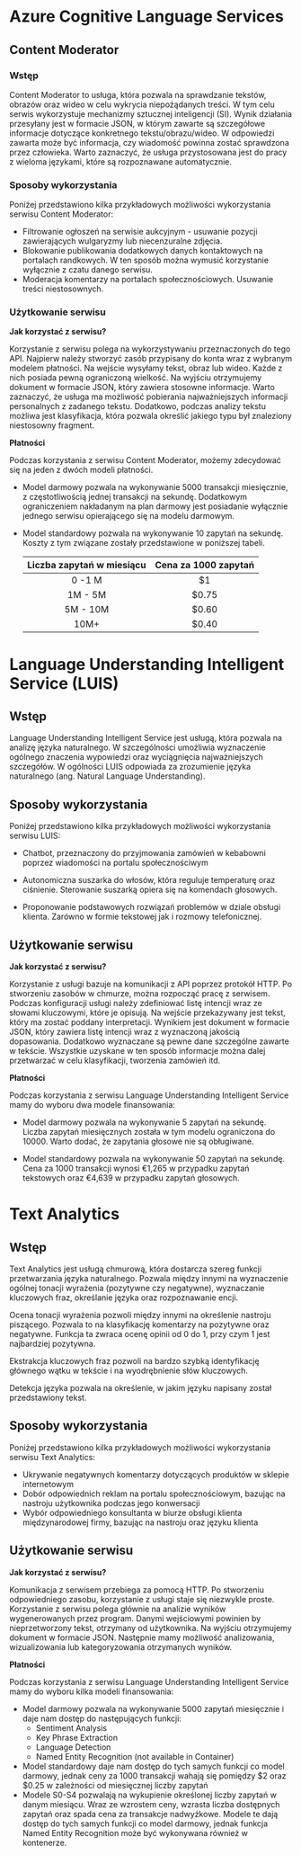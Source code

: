 # Azure Cognitive Language Services

## Content Moderator

### Wstęp

Content Moderator to usługa, która pozwala na  sprawdzanie tekstów, obrazów oraz wideo w celu wykrycia niepożądanych treści. W tym celu serwis wykorzystuje mechanizmy sztucznej inteligencji (SI). Wynik działania przesyłany jest w formacie JSON, w którym zawarte są szczegółowe informacje dotyczące konkretnego tekstu/obrazu/wideo. W odpowiedzi zawarta może być informacja, czy wiadomość powinna zostać sprawdzona przez człowieka. Warto zaznaczyć, że usługa przystosowana jest do pracy z wieloma językami, które są rozpoznawane automatycznie.

### Sposoby wykorzystania

Poniżej przedstawiono kilka przykładowych możliwości wykorzystania serwisu Content Moderator:

- Filtrowanie ogłoszeń na serwisie aukcyjnym - usuwanie pozycji zawierających wulgaryzmy lub niecenzuralne zdjęcia. 
- Blokowanie publikowania dodatkowych danych kontaktowych na portalach randkowych. W ten sposób można wymusić korzystanie wyłącznie z czatu danego serwisu.
- Moderacja komentarzy na portalach społecznościowych. Usuwanie treści niestosownych.

### Użytkowanie serwisu

**Jak korzystać z serwisu?**

Korzystanie z serwisu polega na wykorzystywaniu przeznaczonych do tego API. Najpierw należy stworzyć zasób przypisany do konta wraz z wybranym modelem płatności. Na wejście wysyłamy tekst, obraz lub wideo. Każde z nich posiada pewną ograniczoną wielkość. Na wyjściu otrzymujemy dokument w formacie JSON, który zawiera stosowne informacje. Warto zaznaczyć, że usługa ma możliwość pobierania najważniejszych informacji personalnych z zadanego tekstu. Dodatkowo, podczas analizy tekstu możliwa jest klasyfikacja, która pozwala określić jakiego typu był znaleziony niestosowny fragment. 

**Płatności**

Podczas korzystania z serwisu Content Moderator, możemy zdecydować się na jeden z dwóch modeli płatności.

* Model darmowy pozwala na wykonywanie 5000 transakcji miesięcznie, z częstotliwością jednej transakcji na sekundę. Dodatkowym ograniczeniem nakładanym na plan darmowy jest posiadanie wyłącznie jednego serwisu opierającego się na modelu darmowym.

* Model standardowy pozwala na wykonywanie 10 zapytań na sekundę. Koszty z tym związane zostały przedstawione w poniższej tabeli.

  | Liczba zapytań w miesiącu | Cena za 1000 zapytań |
  | :-----------------------: | :------------------: |
  |          0 -1 M           |          $1          |
  |          1M - 5M          |        $0.75         |
  |         5M - 10M          |        $0.60         |
  |           10M+            |        $0.40         |



# Language Understanding Intelligent Service (LUIS)

## Wstęp

Language Understanding Intelligent Service jest usługą, która pozwala na analizę języka naturalnego. W szczególności umożliwia wyznaczenie ogólnego znaczenia wypowiedzi oraz wyciągnięcia najważniejszych szczegółów. W ogólności LUIS odpowiada za zrozumienie języka naturalnego (ang. Natural Language Understanding). 

## Sposoby wykorzystania

Poniżej przedstawiono kilka przykładowych możliwości wykorzystania serwisu LUIS:

- Chatbot, przeznaczony do przyjmowania zamówień w kebabowni poprzez wiadomości na portalu społecznościwym

- Autonomiczna suszarka do włosów, która reguluje temperaturę oraz ciśnienie. Sterowanie suszarką opiera się na komendach głosowych.

- Proponowanie podstawowych rozwiązań problemów w dziale obsługi klienta. Zarówno w formie tekstowej jak i rozmowy telefonicznej.

## Użytkowanie serwisu

**Jak korzystać z serwisu?**

Korzystanie z usługi bazuje na komunikacji z API poprzez protokół HTTP. Po stworzeniu zasobów w chmurze, można rozpocząć pracę z serwisem. Podczas konfiguracji usługi należy zdefiniować listę intencji wraz ze słowami kluczowymi, które je opisują. Na wejście przekazywany jest tekst, który ma zostać poddany interpretacji. Wynikiem jest dokument w formacie JSON, który zawiera listę intencji wraz z wyznaczoną jakością dopasowania. Dodatkowo wyznaczane są pewne dane szczególne zawarte w tekście. Wszystkie uzyskane w ten sposób informacje można dalej przetwarzać w celu klasyfikacji, tworzenia zamówień itd.

**Płatności**

Podczas korzystania z serwisu Language Understanding Intelligent Service mamy do wyboru dwa modele finansowania:

- Model darmowy pozwala na wykonywanie 5 zapytań na sekundę. Liczba zapytań miesięcznych została w tym modelu ograniczona do 10000. Warto dodać, że zapytania głosowe nie są obługiwane.

- Model standardowy pozwala na wykonywanie 50 zapytań na sekundę. Cena za 1000 transakcji wynosi €1,265 w przypadku zapytań tekstowych oraz €4,639 w przypadku zapytań głosowych.

  

# Text Analytics

## Wstęp

Text Analytics jest usługą chmurową, która dostarcza szereg funkcji przetwarzania języka naturalnego. Pozwala między innymi na wyznaczenie ogólnej tonacji wyrażenia (pozytywne czy negatywne), wyznaczanie kluczowych fraz, określanie języka oraz rozpoznawanie encji. 

Ocena tonacji wyrażenia pozwoli między innymi na określenie nastroju piszącego. Pozwala to na klasyfikację komentarzy na pozytywne oraz negatywne. Funkcja ta zwraca ocenę opinii od 0 do 1, przy czym 1 jest najbardziej pozytywna. 

Ekstrakcja kluczowych fraz pozwoli na bardzo szybką identyfikację głównego wątku w tekście i na wyodrębnienie słów kluczowych.

Detekcja języka pozwala na określenie, w jakim języku napisany został przedstawiony tekst.

## Sposoby wykorzystania

Poniżej przedstawiono kilka przykładowych możliwości wykorzystania serwisu Text Analytics:

- Ukrywanie negatywnych komentarzy dotyczących produktów w sklepie internetowym
- Dobór odpowiednich reklam na portalu społecznościowym, bazując na nastroju użytkownika podczas jego konwersacji
- Wybór odpowiedniego konsultanta w biurze obsługi klienta międzynarodowej firmy, bazując na nastroju oraz języku klienta

## Użytkowanie serwisu

**Jak korzystać z serwisu?**

Komunikacja z serwisem przebiega za pomocą HTTP. Po stworzeniu odpowiedniego zasobu, korzystanie z usługi staje się niezwykle proste. Korzystanie z serwisu polega głównie na analizie wyników wygenerowanych przez program. Danymi wejściowymi powinien by nieprzetworzony tekst, otrzymany od użytkownika. Na wyjściu otrzymujemy dokument w formacie JSON. Następnie mamy możliwość analizowania, wizualizowania lub kategoryzowania otrzymanych wyników. 

**Płatności**

Podczas korzystania z serwisu Language Understanding Intelligent Service mamy do wyboru kilka modeli finansowania:

- Model darmowy pozwala na wykonywanie 5000 zapytań miesięcznie i daje nam dostęp do następujących funkcji:
  - Sentiment Analysis
  - Key Phrase Extraction
  - Language Detection
  - Named Entity Recognition (not available in Container)
- Model standardowy daje nam dostęp do tych samych funkcji co model darmowy, jednak ceny za 1000 transakcji wahają się pomiędzy $2 oraz $0.25 w zależności od miesięcznej liczby zapytań
- Modele S0-S4 pozwalają na wykupienie określonej liczby zapytań w danym miesiącu. Wraz ze wzrostem ceny, wzrasta liczba dostępnych zapytań oraz spada cena za transakcje nadwyżkowe. Modele te dają dostęp do tych samych funkcji co model darmowy, jednak funkcja Named Entity Recognition może być wykonywana również w kontenerze.



